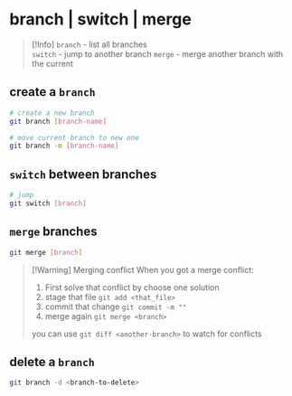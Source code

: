 # branch | switch | merge

> [!Info]
> `branch` - list all branches  
> `switch` - jump to another branch
> `merge` - merge another branch with the current

## create a `branch`
```bash
# create a new branch
git branch [branch-name]

# move current branch to new one
git branch -m [branch-name]
```


## `switch` between branches

```bash
# jump 
git switch [branch]
```


## `merge` branches

```bash
git merge [branch]
```


> [!Warning] Merging conflict
> When you got a merge conflict:
> 1. First solve that conflict by choose one solution  
> 2. stage that file `git add <that_file>` 
> 3. commit that change `git commit -m ""`
> 4. merge again `git merge <branch>`
>    
> you can use `git diff <another-branch>` to watch for conflicts


## delete a `branch`

```bash
git branch -d <branch-to-delete>
```

